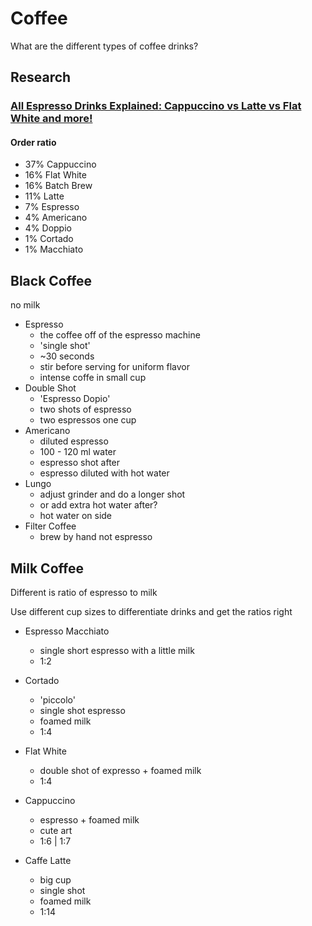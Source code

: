 # Coffee

What are the different types of coffee drinks?

## Research

### [All Espresso Drinks Explained: Cappuccino vs Latte vs Flat White and more!](https://www.youtube.com/watch?v=epMDcqKoQys)

#### Order ratio

- 37% Cappuccino
- 16% Flat White
- 16% Batch Brew
- 11% Latte
- 7% Espresso
- 4% Americano
- 4% Doppio
- 1% Cortado
- 1% Macchiato

## Black Coffee

no milk

- Espresso
    - the coffee off of the espresso machine
    - 'single shot'
    - ~30 seconds
    - stir before serving for uniform flavor
    - intense coffe in small cup
- Double Shot
    - 'Espresso Dopio'
    - two shots of espresso
    - two espressos one cup
- Americano
    - diluted espresso
    - 100 - 120 ml water
    - espresso shot after
    - espresso diluted with hot water
- Lungo
    - adjust grinder and do a longer shot
    - or add extra hot water after?
    - hot water on side
- Filter Coffee
    - brew by hand not espresso


## Milk Coffee

Different is ratio of espresso to milk

Use different cup sizes to differentiate drinks and get the ratios right

- Espresso Macchiato
    - single short espresso with a little milk
    - 1:2
- Cortado
    - 'piccolo'
    - single shot espresso
    - foamed milk
    - 1:4
- Flat White
    - double shot of expresso + foamed milk
    - 1:4
- Cappuccino
    - espresso + foamed milk
    - cute art
    - 1:6 | 1:7

- Caffe Latte
    - big cup
    - single shot
    - foamed milk
    - 1:14
